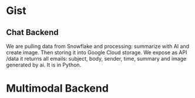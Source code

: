 # Gist

## Chat Backend
We are pulling data from Snowflake and processing: summarize with AI and create image. Then storing it into Google Cloud storage.
We expose as API /data it returns all emails: subject, body, sender, time, summary and image generated by ai. It is in Python.

# Multimodal Backend

